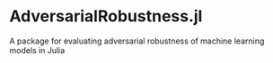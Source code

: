 # AdversarialRobustness.jl
A package for evaluating adversarial robustness of machine learning models in Julia
